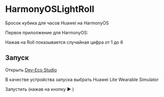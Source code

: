 # HarmonyOSLightRoll
Бросок кубика для часов Huawei на HarmonyOS

Первое прилолжение для HarmonyOS:

Нажав на Roll показывается случайная цифра от 1 до 6

## Запуск
Открыть [Dev-Eco Studio](https://developer.harmonyos.com/en/develop/deveco-studio#download_release)

В качестве устройства запуска выбрать Huawei Lite Wearable Simulator

Запустить (нажав на кнопку ▶️ )
